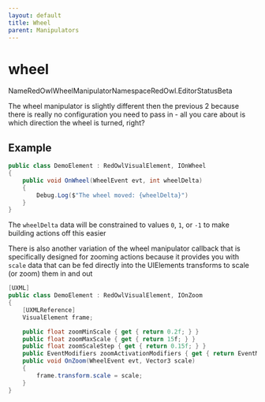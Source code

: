 ```yaml
---
layout: default
title: Wheel
parent: Manipulators
---
```


# wheel

NameRedOwlWheelManipulatorNamespaceRedOwl.EditorStatusBeta

The wheel manipulator is slightly different then the previous 2 because there is really no configuration you need to pass in - all you care about is which direction the wheel is turned, right?

## Example

```csharp
public class DemoElement : RedOwlVisualElement, IOnWheel
{
    public void OnWheel(WheelEvent evt, int wheelDelta)
    {
        Debug.Log($"The wheel moved: {wheelDelta}")
    }
}
```

The `wheelDelta` data will be constrained to values `0`, `1`, or `-1` to make building actions off this easier

There is also another variation of the wheel manipulator callback that is specifically designed for zooming actions because it provides you with `scale` data that can be fed directly into the UIElements transforms to scale \(or zoom\) them in and out

```csharp
[UXML]
public class DemoElement : RedOwlVisualElement, IOnZoom
{
    [UXMLReference]
    VisualElement frame;

    public float zoomMinScale { get { return 0.2f; } }
    public float zoomMaxScale { get { return 15f; } }
    public float zoomScaleStep { get { return 0.15f; } }
    public EventModifiers zoomActivationModifiers { get { return EventModifiers.None; } }        
    public void OnZoom(WheelEvent evt, Vector3 scale)
    {
        frame.transform.scale = scale;
    }
}
```

